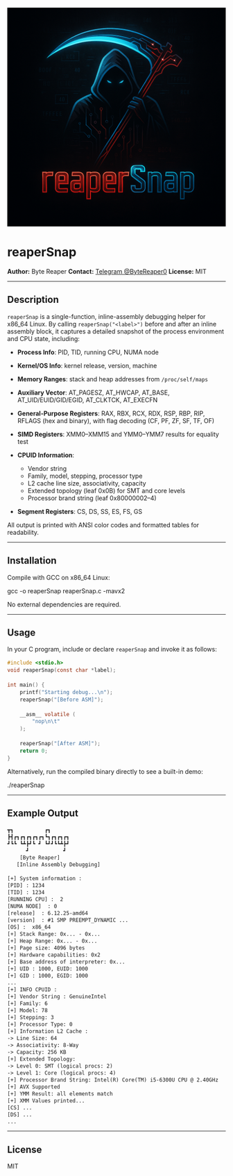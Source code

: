 
![Reaper Image](reaper.png)

# reaperSnap

**Author:** Byte Reaper
**Contact:** [Telegram @ByteReaper0](https://t.me/ByteReaper0)
**License:** MIT

---

## Description

`reaperSnap` is a single-function, inline-assembly debugging helper for x86\_64 Linux. By calling `reaperSnap("<label>")` before and after an inline assembly block, it captures a detailed snapshot of the process environment and CPU state, including:

* **Process Info**: PID, TID, running CPU, NUMA node
* **Kernel/OS Info**: kernel release, version, machine
* **Memory Ranges**: stack and heap addresses from `/proc/self/maps`
* **Auxiliary Vector**: AT\_PAGESZ, AT\_HWCAP, AT\_BASE, AT\_UID/EUID/GID/EGID, AT\_CLKTCK, AT\_EXECFN
* **General-Purpose Registers**: RAX, RBX, RCX, RDX, RSP, RBP, RIP, RFLAGS (hex and binary), with flag decoding (CF, PF, ZF, SF, TF, OF)
* **SIMD Registers**: XMM0–XMM15 and YMM0–YMM7 results for equality test
* **CPUID Information**:

  * Vendor string
  * Family, model, stepping, processor type
  * L2 cache line size, associativity, capacity
  * Extended topology (leaf 0x0B) for SMT and core levels
  * Processor brand string (leaf 0x80000002–4)
* **Segment Registers**: CS, DS, SS, ES, FS, GS

All output is printed with ANSI color codes and formatted tables for readability.

---

## Installation

Compile with GCC on x86\_64 Linux:


gcc  -o reaperSnap reaperSnap.c -mavx2


No external dependencies are required.

---

## Usage

In your C program, include or declare `reaperSnap` and invoke it as follows:

```c
#include <stdio.h>
void reaperSnap(const char *label);

int main() {
    printf("Starting debug...\n");
    reaperSnap("[Before ASM]");

    __asm__ volatile (
        "nop\n\t"
    );

    reaperSnap("[After ASM]");
    return 0;
}
```

Alternatively, run the compiled binary directly to see a built-in demo:


./reaperSnap


---

## Example Output

```
┳┓          ┏┓
┣┫┏┓┏┓┏┓┏┓┏┓┗┓┏┓┏┓┏┓
┛┗┗ ┗┻┣┛┗ ┛ ┗┛┛┗┗┻┣┛
      ┛           ┛
    [Byte Reaper]
   [Inline Assembly Debugging]

[+] System information :
[PID] : 1234
[TID] : 1234
[RUNNING CPU] :  2
[NUMA NODE]  : 0
[release]  : 6.12.25-amd64
[version]  : #1 SMP PREEMPT_DYNAMIC ...
[OS] :  x86_64
[+] Stack Range: 0x... - 0x...
[+] Heap Range: 0x... - 0x...
[+] Page size: 4096 bytes
[+] Hardware capabilities: 0x2
[+] Base address of interpreter: 0x...
[+] UID : 1000, EUID: 1000
[+] GID : 1000, EGID: 1000
...
[+] INFO CPUID :
[+] Vendor String : GenuineIntel
[+] Family: 6
[+] Model: 78
[+] Stepping: 3
[+] Processor Type: 0
[+] Information L2 Cache :
-> Line Size: 64
-> Associativity: 8-Way
-> Capacity: 256 KB
[+] Extended Topology:
-> Level 0: SMT (logical procs: 2)
-> Level 1: Core (logical procs: 4)
[+] Processor Brand String: Intel(R) Core(TM) i5-6300U CPU @ 2.40GHz
[+] AVX Supported
[+] YMM Result: all elements match
[+] XMM Values printed...
[CS] ...
[DS] ...
...
```

---

## License

MIT
